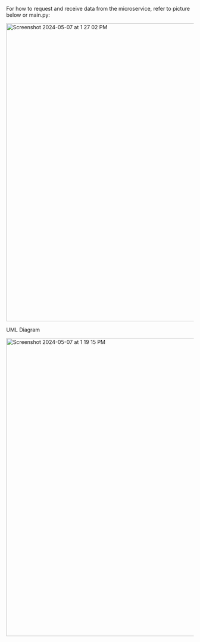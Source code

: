 For how to request and receive data from the microservice, refer to picture below or main.py:

<img width="800" alt="Screenshot 2024-05-07 at 1 27 02 PM" src="https://github.com/amedinaaa/CToFMicroSevice/assets/118236100/6088c57a-7faf-4009-aeb7-b29a6f8c9896">

UML Diagram

<img width="800" alt="Screenshot 2024-05-07 at 1 19 15 PM" src="https://github.com/amedinaaa/CToFMicroSevice/assets/118236100/ab454a79-b483-43bc-aa77-04c3d978ae0a">
